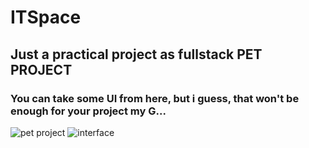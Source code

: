 # ITSpace

## Just a practical project as fullstack PET PROJECT

### You can take some UI from here, but i guess, that won't be enough for your project my G...

![pet project]("https://external-content.duckduckgo.com/iu/?u=https%3A%2F%2Fkubrick.htvapps.com%2Fhtv-prod%2Fibmig%2Fcms%2Fimage%2Fkmbc%2F29709380-29709380.jpg%3Fcrop%3D1.00xw%3A1.00xh%3B0%2C0%26resize%3D900%3A*&f=1&nofb=1&ipt=8017b2324e63f89822e16213812faf75b294003c72bfcf516b872f95db21d765")
![interface]("./image.png")
